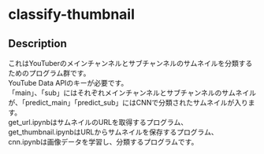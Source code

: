# classify-thumbnail

## Description
これはYouTuberのメインチャンネルとサブチャンネルのサムネイルを分類するためのプログラム群です。  
YouTube Data APIのキーが必要です。  
「main」、「sub」にはそれぞれメインチャンネルとサブチャンネルのサムネイルが、「predict_main」「predict_sub」にはCNNで分類されたサムネイルが入ります。  
get_url.ipynbはサムネイルのURLを取得するプログラム、  
get_thumbnail.ipynbはURLからサムネイルを保存するプログラム、  
cnn.ipynbは画像データを学習し、分類するプログラムです。  
